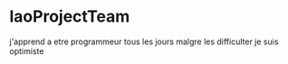 # laoProjectTeam
j'apprend a etre programmeur tous les jours malgre les difficulter je suis optimiste 
